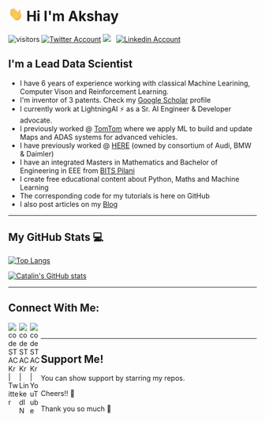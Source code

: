 # [<img src="https://raw.githubusercontent.com/ABSphreak/ABSphreak/master/gifs/Hi.gif" width="30px">][website] Hi I'm Akshay
![visitors](https://visitor-badge.glitch.me/badge?page_id=.)
<a href="https://twitter.com/akshay_pachaar"><img src="https://cdn.worldvectorlogo.com/logos/twitter-6.svg" title="Twitter" alt="Twitter Account" width="40"/></a> 
[<img height="30" src = "https://img.shields.io/badge/MLSpring-my%20blog-brightgreen">][website] 
&ensp;<a href="https://www.linkedin.com/in/akshay-pachaar/"><img src="https://cdn.worldvectorlogo.com/logos/linkedin-icon-2.svg" title="Linkedin" alt="Linkedin Account" width="30"/></a>

## I'm a Lead Data Scientist

- I have 6 years of experience working with classical Machine Learining, Computer Vison and Reinforcement Learning.
- I'm inventor of 3 patents. Check my [Google Scholar][gscholar] profile
- I currently work at LightningAI ⚡️ as a Sr. AI Engineer & Developer advocate.
- I previously worked @ [TomTom][tomtom] where we apply ML to build and update Maps and ADAS systems for advanced vehicles.
- I have previously worked @ [HERE][here] (owned by consortium of Audi, BMW & Daimler)
- I have an integrated Masters in Mathematics and Bachelor of Engineering in EEE from [BITS Pilani][college]
- I create free educational content about Python, Maths and Machine Learning
- The corresponding code for my tutorials is here on GitHub
- I also post articles on my [Blog][website]

---

## My GitHub Stats 💻

[![Top Langs](https://github-readme-stats.vercel.app/api/top-langs/?username=patchy631&hide=java,html,css&theme=dracula)](https://github.com/anuraghazra/github-readme-stats)

[![Catalin's GitHub stats](https://github-readme-stats.vercel.app/api?username=patchy631&theme=dracula)](https://github.com/anuraghazra/github-readme-stats)


[twitter]: https://twitter.com/akshay_pachaar
[youtube]: https://www.youtube.com/channel/UCBdqxdnaItpG4RzV0o0w6kg
[website]: https://mlspring.beehiiv.com/
[linkedin]: https://www.linkedin.com/in/akshay-pachaar/
[gscholar]: https://t.co/bXt52nTE08
[college]: https://www.bits-pilani.ac.in/
[tomtom]: https://www.tomtom.com/en_in/
[here]: https://www.here.com/
---

## Connect With Me:

[<img align="left" alt="codeSTACKr | Twitter" width="22px" src="https://cdn.jsdelivr.net/npm/simple-icons@v3/icons/twitter.svg" />][twitter]
[<img align="left" alt="codeSTACKr | LinkedIN" width="22px" src="https://cdn.jsdelivr.net/npm/simple-icons@v3/icons/linkedin.svg" />][linkedin]
[<img align="left" alt="codeSTACKr | YouTube" width="22px" src="https://cdn.jsdelivr.net/npm/simple-icons@v3/icons/youtube.svg" />][youtube]

<br />

---
## Support Me!
You can show support by starring my repos.

Cheers!! 🍻 

Thank you so much 🙏
